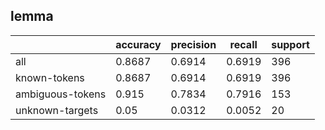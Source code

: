 
## lemma

|                  | accuracy | precision | recall | support |
|------------------|----------|-----------|--------|---------|
| all              | 0.8687   | 0.6914    | 0.6919 | 396     |
| known-tokens     | 0.8687   | 0.6914    | 0.6919 | 396     |
| ambiguous-tokens | 0.915    | 0.7834    | 0.7916 | 153     |
| unknown-targets  | 0.05     | 0.0312    | 0.0052 | 20      |

